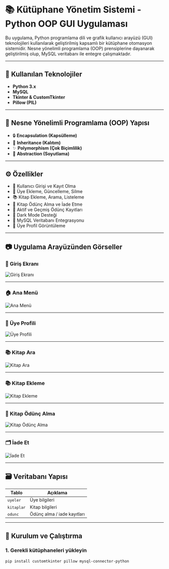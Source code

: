 # 📚 Kütüphane Yönetim Sistemi - Python OOP GUI Uygulaması

Bu uygulama, Python programlama dili ve grafik kullanıcı arayüzü (GUI) teknolojileri kullanılarak geliştirilmiş kapsamlı bir kütüphane otomasyon sistemidir. Nesne yönelimli programlama (OOP) prensiplerine dayanarak geliştirilmiş olup, MySQL veritabanı ile entegre çalışmaktadır.

---

## 🧱 Kullanılan Teknolojiler

- **Python 3.x**
- **MySQL**
- **Tkinter & CustomTkinter**
- **Pillow (PIL)**

---

## 🧠 Nesne Yönelimli Programlama (OOP) Yapısı

- 🔒 **Encapsulation (Kapsülleme)**
- 📜 **Inheritance (Kalıtım)**
- ✨ **Polymorphism (Çok Biçimlilik)**
- 🧩 **Abstraction (Soyutlama)**

---

## ⚙️ Özellikler

- 👤 Kullanıcı Girişi ve Kayıt Olma
- 📄 Üye Ekleme, Güncelleme, Silme
- 📚 Kitap Ekleme, Arama, Listeleme
- 📆 Kitap Ödünç Alma ve İade Etme
- 📜 Aktif ve Geçmiş Ödünç Kayıtları
- 🌙 Dark Mode Desteği
- 💾 MySQL Veritabanı Entegrasyonu
- 👤 Üye Profil Görüntüleme

---

## 📷 Uygulama Arayüzünden Görseller

### 🔐 Giriş Ekranı
![Giriş Ekranı](https://github.com/skkzehra/kutuphane_yonetim/blob/main/kütüphane_yönetimi/ss/Ekran%20Resmi%202025-05-17%2013.48.53.png)

---

### 🏠 Ana Menü
![Ana Menü](https://github.com/skkzehra/kutuphane_yonetim/blob/main/kütüphane_yönetimi/ss/Ekran%20Resmi%202025-05-17%2013.49.41.png)

---

### 👤 Üye Profili
![Üye Profili](https://github.com/skkzehra/kutuphane_yonetim/blob/main/kütüphane_yönetimi/ss/Ekran%20Resmi%202025-05-17%2013.52.25.png)

---

### 📚 Kitap Ara
![Kitap Ara](https://github.com/skkzehra/kutuphane_yonetim/blob/main/kütüphane_yönetimi/ss/Ekran%20Resmi%202025-05-17%2013.50.39.png)

---

### 📚 Kitap Ekleme
![Kitap Ekleme](https://github.com/skkzehra/kutuphane_yonetim/blob/main/kütüphane_yönetimi/ss/Ekran%20Resmi%202025-05-17%2013.50.12.png)

---

### 📆 Kitap Ödünç Alma
![Kitap Ödünç Alma](https://github.com/skkzehra/kutuphane_yonetim/blob/main/kütüphane_yönetimi/ss/Ekran%20Resmi%202025-05-17%2013.51.24.png)

---

### 🗂️ İade Et
![İade Et](https://github.com/skkzehra/kutuphane_yonetim/blob/main/kütüphane_yönetimi/ss/Ekran%20Resmi%202025-05-17%2013.51.54.png)

---

## 🗃️ Veritabanı Yapısı

| Tablo      | Açıklama                        |
|------------|---------------------------------|
| `uyeler`   | Üye bilgileri                   |
| `kitaplar` | Kitap bilgileri                 |
| `odunc`    | Ödünç alma / iade kayıtları     |

---

## 🚀 Kurulum ve Çalıştırma

### 1. Gerekli kütüphaneleri yükleyin

```bash
pip install customtkinter pillow mysql-connector-python
